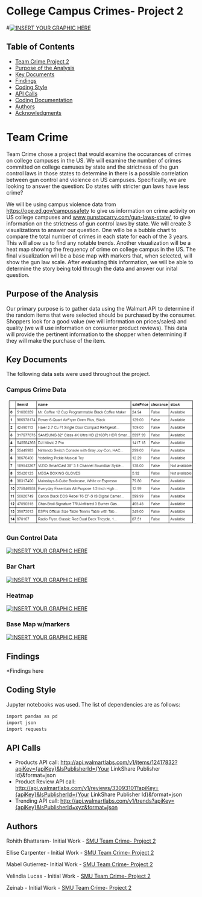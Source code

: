 # College Campus Crimes- Project 2
#[![INSERT YOUR GRAPHIC HERE](https://calvin.edu/dotAsset/0fb469bb-8204-4e24-9d91-d14811252d39.jpg)]()


<!-- TABLE OF CONTENTS -->
## Table of Contents

* [Team Crime Project 2](#team-crime-project2)
* [Purpose of the Analysis](#purpose-of-the-analysis)
* [Key Documents](#key-documents)
* [Findings](#findings)
* [Coding Style](#coding-style)
* [API Calls](#api-calls)
* [Coding Documentation](#coding-documentation)
* [Authors](#authors)
* [Acknowledgments](#acknowledgments)


# Team Crime

Team Crime chose a project that would examine the occurances of crimes on college campuses in the US.  We will examine the number of crimes committed on college camuses by state and the strictness of the gun control laws in those states to determine in there is a possible correlation between gun control and violence on US campuses.  Specifically, we are looking to answer the question: Do states with stricter gun laws have less crime?  

We will be using campus violence data from https://ope.ed.gov/campussafety to give us information on crime activity on US college campuses and www.gunstocarry.com/gun-laws-state/, to give information on the strictness of gun control laws by state. We will create 3 visualizations to answer our question.   One willo be a bubble chart to compare the total number of crimes in each state for each of the 3 years.  This will allow us to find any notable trends.  Another visualization will be a heat map showing the frequency of crime on college campus in the US.  The final visualization will be a base map with markers that, when selected, will show the gun law scale.  After evaluating this information, we will be able to determine the story being told through the data and answer our inital question.


## Purpose of the Analysis

Our primary purpose is to gather data using the Walmart API to determine if the random items that were selected should be purchased by the consumer.  Shoppers look for a good value (we will information on prices/sales) and quality (we will use information on consumer product reviews).  This data will provide the pertinent information to the shopper when determining if they will make the purchase of the item. 


## Key Documents

The following data sets were used throughout the project.

### Campus Crime Data
[![INSERT YOUR GRAPHIC HERE](https://github.com/mabel912/ETL-Project-Shop-Smarter/blob/master/ProductList.png)]()


### Gun Control Data
[![INSERT YOUR GRAPHIC HERE](https://)]()


### Bar Chart
[![INSERT YOUR GRAPHIC HERE](https://)]()


### Heatmap
[![INSERT YOUR GRAPHIC HERE](https://)]()

### Base Map w/markers
[![INSERT YOUR GRAPHIC HERE](https://)]()



## Findings

*Findings here

## Coding Style

Jupyter notebooks was used. The list of dependencies are as follows:

```sh
import pandas as pd
import json
import requests

```

## API Calls

* Products API call:
	http://api.walmartlabs.com/v1/items/12417832?apiKey={apiKey}&lsPublisherId={Your LinkShare Publisher Id}&format=json
* Product Review API call:
	http://api.walmartlabs.com/v1/reviews/33093101?apiKey={apiKey}&lsPublisherId={Your LinkShare Publisher Id}&format=json
* Trending API call:
	http://api.walmartlabs.com/v1/trends?apiKey={apiKey}&lsPublisherId=xyz&format=json


## Authors

Rohith Bhattaram- Initial Work - [SMU Team Crime- Project 2](https://github.com/rohithbhattaram)

Ellise Carpenter - Initial Work - [SMU Team Crime- Project 2](https://github.com/ellisec)

Mabel Gutierrez- Initial Work - [SMU Team Crime- Project 2](https://github.com/mabel912)

Velindia Lucas - Initial Work - [SMU Team Crime- Project 2](https://github.com/chele0630)

Zeinab  - Initial Work - [SMU Team Crime- Project 2](https://github.com/Massudi09)
